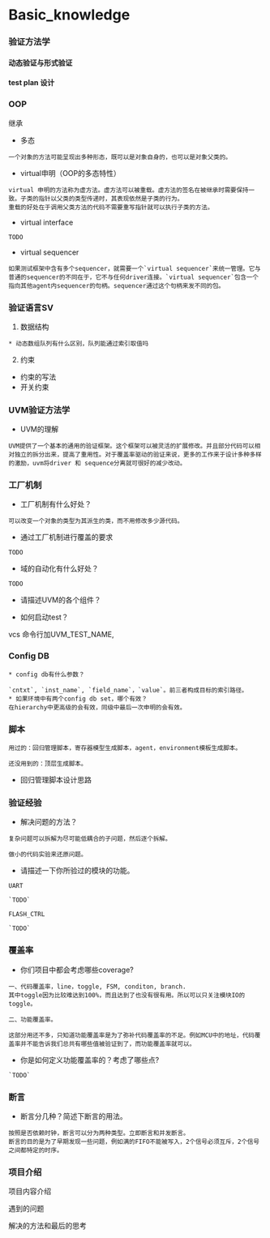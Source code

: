 # Basic_knowledge

### 验证方法学
#### 动态验证与形式验证
#### test plan 设计



### OOP
继承

* 多态
```
一个对象的方法可能呈现出多种形态，既可以是对象自身的，也可以是对象父类的。
```
* virtual申明（OOP的多态特性）
```
virtual 申明的方法称为虚方法。虚方法可以被重载。虚方法的签名在被继承时需要保持一致。子类的指针以父类的类型传递时，其表现依然是子类的行为。
重载的好处在于调用父类方法的代码不需要重写指针就可以执行子类的方法。
```
* virtual interface 
```
TODO
```
* virtual sequencer
```
如果测试框架中含有多个sequencer，就需要一个`virtual sequencer`来统一管理。它与普通的sequencer的不同在于，它不与任何driver连接。`virtual sequencer`包含一个指向其他agent内sequencer的句柄。sequencer通过这个句柄来发不同的包。
```

### 验证语言SV
1. 数据结构
```
* 动态数组队列有什么区别，队列能通过索引取值吗
```
2. 约束
* 约束的写法
* 开关约束


### UVM验证方法学
* UVM的理解
```
UVM提供了一个基本的通用的验证框架。这个框架可以被灵活的扩展修改。并且部分代码可以相对独立的拆分出来，提高了重用性。对于覆盖率驱动的验证来说，更多的工作来于设计多种多样的激励，uvm将driver 和 sequence分离就可很好的减少改动。
```
### 工厂机制

* 工厂机制有什么好处？
```
可以改变一个对象的类型为其派生的类，而不用修改多少源代码。
```
* 通过工厂机制进行覆盖的要求
```
TODO
```
* 域的自动化有什么好处？
```
TODO
```
* 请描述UVM的各个组件？


* 如何启动test？

vcs 命令行加UVM_TEST_NAME,

###  Config DB
```
* config db有什么参数？

`cntxt`, `inst_name`, `field_name`，`value`。前三者构成目标的索引路径。
* 如果环境中有两个config db set，哪个有效？
在hierarchy中更高级的会有效，同级中最后一次申明的会有效。 
```

### 脚本
```
用过的：回归管理脚本，寄存器模型生成脚本，agent，environment模板生成脚本。

还没用到的：顶层生成脚本。

```
* 回归管理脚本设计思路


### 验证经验

* 解决问题的方法？
```
复杂问题可以拆解为尽可能低耦合的子问题，然后逐个拆解。

做小的代码实验来还原问题。
```
* 请描述一下你所验过的模块的功能。
```
UART

`TODO`

FLASH_CTRL

`TODO`
```

### 覆盖率
* 你们项目中都会考虑哪些coverage?
```
一、代码覆盖率，line，toggle, FSM, conditon, branch. 
其中toggle因为比较难达到100%，而且达到了也没有很有用。所以可以只关注模块IO的toggle。

二、功能覆盖率。

这部分用还不多，只知道功能覆盖率是为了弥补代码覆盖率的不足。例如MCU中的地址，代码覆盖率并不能告诉我们总共有哪些值被验证到了，而功能覆盖率就可以。
```
* 你是如何定义功能覆盖率的？考虑了哪些点?
```
`TODO` 
```
### 断言
* 断言分几种？简述下断言的用法。
```
按照是否依赖时钟，断言可以分为两种类型。立即断言和并发断言。
断言的目的是为了早期发现一些问题，例如满的FIFO不能被写入，2个信号必须互斥，2个信号之间都特定的时序。
```

### 项目介绍
项目内容介绍

遇到的问题

解决的方法和最后的思考
